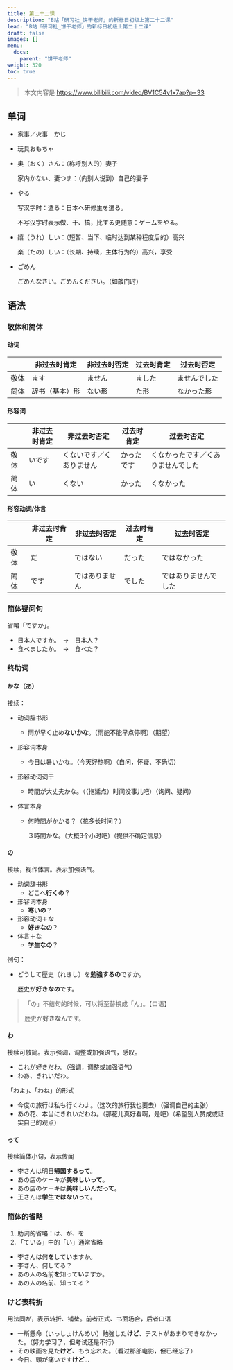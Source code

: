 ```yaml
---
title: 第二十二课
description: "B站「研习社_饼干老师」的新标日初级上第二十二课"
lead: "B站「研习社_饼干老师」的新标日初级上第二十二课"
draft: false
images: []
menu:
  docs:
    parent: "饼干老师"
weight: 320
toc: true
---
```


> 本文内容是 https://www.bilibili.com/video/BV1C54y1x7ap?p=33

## 单词

- 家事／火事　かじ

- 玩具おもちゃ

- 奥（おく）さん：（称呼别人的）妻子

  家内かない、妻つま：（向别人说到）自己的妻子

- やる

  写汉字时：遣る：日本へ研修生を遣る。

  不写汉字时表示做、干、搞，比する更随意：ゲームをやる。

- 嬉（うれ）しい：（短暂、当下、临时达到某种程度后的）高兴

  楽（たの）しい：（长期、持续，主体行为的）高兴，享受

- ごめん

  ごめんなさい。ごめんください。（如敲门时）

## 语法

### 敬体和简体

#### 动词

|      | 非过去时肯定   | 非过去时否定 | 过去时肯定 | 过去时否定   |
| ---- | -------------- | ------------ | ---------- | ------------ |
| 敬体 | ます           | ません       | ました     | ませんでした |
| 简体 | 辞书（基本）形 | ない形       | た形       | なかった形   |

#### 形容词

|      | 非过去时肯定 | 非过去时否定             | 过去时肯定 | 过去时否定                         |
| ---- | ------------ | ------------------------ | ---------- | ---------------------------------- |
| 敬体 | いです       | くないです／くありません | かったです | くなかったです／くありませんでした |
| 简体 | い           | くない                   | かった     | くなかった                         |

#### 形容动词/体言

|      | 非过去时肯定 | 非过去时否定   | 过去时肯定 | 过去时否定           |
| ---- | ------------ | -------------- | ---------- | -------------------- |
| 敬体 | だ           | ではない       | だった     | ではなかった         |
| 简体 | です         | ではありません | でした     | ではありませんでした |

### 简体疑问句

省略「ですか」。

- 日本人ですか。　→　日本人？
- 食べましたか。　→　食べた？

### 终助词

#### かな（あ）

接续：

- 动词辞书形

  - 雨が早く止め**ないかな**。（雨能不能早点停啊）（期望）

- 形容词本身

  - 今日は暑いかな。（今天好热啊）（自问，怀疑、不确切）

- 形容动词词干

  - 時間が大丈夫かな。（（拖延点）时间没事儿吧）（询问、疑问）

- 体言本身

  - 何時間がかかる？（花多长时间？）

    ３時間かな。（大概3个小时吧）（提供不确定信息）

#### の

接续，视作体言。表示加强语气。

- 动词辞书形
  - どこへ**行くの**？
- 形容词本身
  - **寒いの**？
- 形容动词＋な
  - **好きなの**？
- 体言＋な
  - **学生なの**？

例句：

- どうして歴史（れきし）を**勉強するの**ですか。

  歴史が**好きなの**です。

> 「の」不结句的时候，可以将至替换成「ん」。【口语】
>
> 歴史が**好きなん**です。

#### わ

接续可敬简。表示强调，调整或加强语气，感叹。

- これが好きだわ。（强调，调整或加强语气）
- わあ、きれいだわ。

「わよ」、「わね」的形式

- 今度の旅行は私も行くわよ。（这次的旅行我也要去）（强调自己的主张）
- あの花、本当にきれいだわね。（那花儿真好看啊，是吧）（希望别人赞成或证实自己的观点）

#### って

接续简体小句，表示传闻

- 李さんは明日**帰国するって**。
- あの店のケーキが**美味しいって**。
- あの店のケーキは**美味しいんだって**。
- 王さんは**学生ではないって**。

### 简体的省略

1. 助词的省略：は、が、を
2. 「ている」中的「い」通常省略

- 李さん**は**何**を**して**い**ますか。
- 李さん、何してる？
- あの人の名前**を**知って**い**ますか。
- あの人の名前、知ってる？

### けど表转折

用法同が，表示转折、铺垫。前者正式、书面场合，后者口语

- 一所懸命（いっしょけんめい）勉強した**けど**、テストがあまりできなかった。（努力学习了，但考试还是不行）
- その映画を見た**けど**、もう忘れた。（看过那部电影，但已经忘了）
- 今日、頭が痛いです**けど**…

